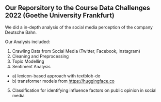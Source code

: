 ## Our Reporsitory to the Course Data Challenges 2022 (Goethe University Frankfurt)
We did a in-depth analysis of the social media perception of the company Deutsche Bahn. 

Our Analysis included:
1. Crawling Data from Social Media (Twitter, Facebook, Instagram) 
2. Cleaning and Preprocessing
3. Topic Modelling
4. Sentiment Analysis
  - a) lexicon-based approach with textblob-de
  - b) transformer models from https://huggingface.co
5. Classification for identifying influence factors on public opinion in social media
